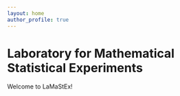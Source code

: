 ```yaml
---
layout: home
author_profile: true
---
```


# Laboratory for Mathematical Statistical Experiments


Welcome to LaMaStEx!
 
